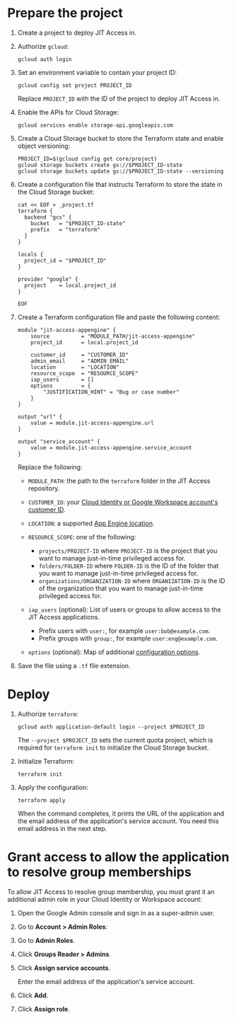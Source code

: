 # Prepare the project

1.  Create a project to deploy JIT Access in.

1.  Authorize `gcloud`:

    ```
    gcloud auth login
    ```

1.  Set an environment variable to contain your project ID:

    ```
    gcloud config set project PROJECT_ID
    ```
    
    Replace `PROJECT_ID` with the ID of the project to deploy JIT Access in.

1.  Enable the APIs for Cloud Storage:

    ```
    gcloud services enable storage-api.googleapis.com
    ```

1.  Create a Cloud Storage bucket to store the Terraform state and enable object versioning: 

    ```
    PROJECT_ID=$(gcloud config get core/project)
    gcloud storage buckets create gs://$PROJECT_ID-state
    gcloud storage buckets update gs://$PROJECT_ID-state --versioning
    ```

1.  Create a configuration file that instructs Terraform to store the state in the Cloud Storage bucket:

    ```
    cat << EOF > _project.tf
    terraform {
      backend "gcs" {
        bucket   = "$PROJECT_ID-state"
        prefix   = "terraform"
      }
    }

    locals {
      project_id = "$PROJECT_ID"
    }

    provider "google" {
      project    = local.project_id
    }

    EOF
    ```

1.  Create a Terraform configuration file and paste the following content:

    ```
    module "jit-access-appengine" {
        source          = "MODULE_PATH/jit-access-appengine"
        project_id      = local.project_id
        
        customer_id     = "CUSTOMER_ID"
        admin_email     = "ADMIN_EMAIL"
        location        = "LOCATION"
        resource_scope  = "RESOURCE_SCOPE"
        iap_users       = []
        options         = {
            "JUSTIFICATION_HINT" = "Bug or case number"
        }
    }

    output "url" {
        value = module.jit-access-appengine.url
    }

    output "service_account" {
        value = module.jit-access-appengine.service_account
    }
    ```

    Replace the following:

    +   `MODULE_PATH`: the path to the `terraform` folder in the JIT Access repository.
    +   `CUSTOMER_ID`: your [Cloud Identity or Google Workspace account's customer ID](https://support.google.com/a/answer/10070793).
    +   `LOCATION`: a supported [App Engine location](https://cloud.google.com/about/locations#region).
    +   `RESOURCE_SCOPE`: one of the following:

        *   `projects/PROJECT-ID` where `PROJECT-ID` is the project that you want to manage 
            just-in-time privileged access for.
        *   `folders/FOLDER-ID` where `FOLDER-ID` is the ID of the folder that you want to 
            manage just-in-time privileged access for.
        *   `organizations/ORGANIZATION-ID` where `ORGANIZATION-ID` is the ID of the organization 
            that you want to manage just-in-time privileged access for.
            
    +   `iap_users` (optional): List of users or groups to allow access to the JIT Access applications.

        *   Prefix users with `user:`, for example `user:bob@example.com`.
        *   Prefix groups with `group:`, for example `user:eng@example.com`.
        
    +   `options` (optional): Map of additional 
        [configuration options](https://googlecloudplatform.github.io/jit-access/configuration-options/).

1.  Save the file using a `.tf` file extension.

# Deploy
    
1.  Authorize `terraform`:

    ```
    gcloud auth application-default login --project $PROJECT_ID
    ```
    
    The `--project $PROJECT_ID` sets the current quota project, which is
    required for `terraform init` to initialize the Cloud Storage bucket.
    
1.  Initialize Terraform:

    ```
    terraform init 
    ```

1.  Apply the configuration:

    ```
    terraform apply 
    ```
    
    When the command completes, it prints the URL of the application and the 
    email address of the application's service account. You need this email address
    in the next step.

# Grant access to allow the application to resolve group memberships

To allow JIT Access to resolve group membership, you must grant it an additional
admin role in your Cloud Identity or Workspace account:

1.  Open the Google Admin console and sign in as a super-admin user.

1.  Go to **Account > Admin Roles**:
1.  Go to **Admin Roles**.
1.  Click **Groups Reader > Admins**.
1.  Click **Assign service accounts**.

    Enter the email address of the application's service account.

1.  Click **Add**.
1.  Click **Assign role**.